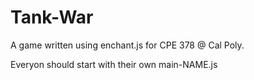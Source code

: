 Tank-War
========
A game written using enchant.js for CPE 378 @ Cal Poly.

Everyon should start with their own main-NAME.js
